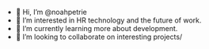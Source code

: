- 👋 Hi, I’m @noahpetrie
- 👀 I’m interested in HR technology and the future of work.
- 🌱 I’m currently learning more about development.
- 💞️ I’m looking to collaborate on interesting projects/

<!---
noahpetrie/noahpetrie is a ✨ special ✨ repository because its `README.md` (this file) appears on your GitHub profile.
You can click the Preview link to take a look at your changes.
--->
